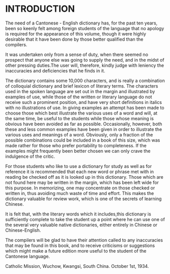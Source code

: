 INTRODUCTION
===================

The need of a Cantonese - English dictionary has, for the past ten years, been so keenly felt among foreign students of the language that no apology is required for the appearance of this volume, though it were highly desirable that it have been done by those better qualified than the compilers.

It was undertaken only from a sense of duty, when there seemed no prospect that anyone else was going to supply the need, and in the midst of other pressing duties.The user will,
therefore, kindly judge with leniency the inaccuracies and deficiencies that he finds in it.

The dictionary contains some 10,000 characters, and is really a combination of colloquial dictionary and brief lexicon of literary terms. The characters used in the spoken language are set out in the margin and illustrated by examples of use, while those of the written or literary language do not receive such a prominent position, and have very short definitions in italics with no illustrations of use. In giving examples an attempt has been made to choose those which best illustrate the various uses of a word and will, at the same time, be useful to the students while those whose meaning is obvious have been avoided as far as possible. Occasionally, however, both these and less common examples have been given in order to illustrate the various uses and meanings of a word. Obviously, only a fraction of the possible combinations could be included in a book of this size, which was made rather for those who prefer portability to completeness. If the examples might frequently been better chosen we can only crave the indulgence of the critic.

For those students who like to use a dictionary for study as well as for reference it is recommended that each new word or phrase met with in reading be checked off as it is looked up in this dictionary. Those which are not found here may be written in the margin, which has been left wide for this purpose. In memorizing, one may concentrate on those checked or written in, thus avoiding much waste of time and effort. This makes the dictionary valuable for review work, which is one of the secrets of learning Chinese.

It is felt that, with the literary words which it includes,this dictionary is sufficiently complete to take the student up a point where he can use one of the several very valuable native dictionaries, either entirely in Chinese or Chinese-English.

The compilers will be glad to have their attention called to any inaccuracies that may be found in this book, and to receive criticisms or suggestions which might make a future edition more useful to the student of the Cantonese language.

Catholic Mission, Wuchow, Kwangsi, South China.
October 1st, 1934.